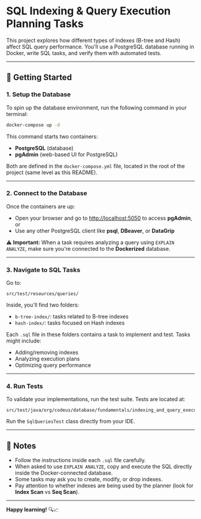 # SQL Indexing & Query Execution Planning Tasks

This project explores how different types of indexes (B-tree and Hash) affect SQL query performance. You'll use a PostgreSQL database running in Docker, write SQL tasks, and verify them with automated tests.

---

## 🚀 Getting Started

### 1. Setup the Database

To spin up the database environment, run the following command in your terminal:

```bash
docker-compose up -d
```

This command starts two containers:

- **PostgreSQL** (database)
- **pgAdmin** (web-based UI for PostgreSQL)

Both are defined in the `docker-compose.yml` file, located in the root of the project (same level as this README).

---

### 2. Connect to the Database

Once the containers are up:

- Open your browser and go to [http://localhost:5050](http://localhost:5050) to access **pgAdmin**, or
- Use any other PostgreSQL client like **psql**, **DBeaver**, or **DataGrip**

⚠️ **Important:** When a task requires analyzing a query using `EXPLAIN ANALYZE`, make sure you're connected to the **Dockerized** database.

---

### 3. Navigate to SQL Tasks

Go to:

```
src/test/resources/queries/
```

Inside, you'll find two folders:

- `b-tree-index/`: tasks related to B-tree indexes
- `hash-index/`: tasks focused on Hash indexes

Each `.sql` file in these folders contains a task to implement and test. Tasks might include:

- Adding/removing indexes
- Analyzing execution plans
- Optimizing query performance

---

### 4. Run Tests

To validate your implementations, run the test suite. Tests are located at:

```
src/test/java/org/codeus/database/fundamentals/indexing_and_query_execution_planning/SqlQueriesTest.java
```

Run the `SqlQueriesTest` class directly from your IDE.

---

## 📌 Notes

- Follow the instructions inside each `.sql` file carefully.
- When asked to use `EXPLAIN ANALYZE`, copy and execute the SQL directly inside the Docker-connected database.
- Some tasks may ask you to create, modify, or drop indexes.
- Pay attention to whether indexes are being used by the planner (look for **Index Scan** vs **Seq Scan**).

---

**Happy learning!** 🔍📈
